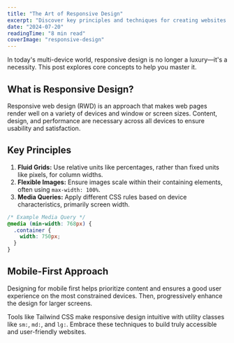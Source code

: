 ```yaml
---
title: "The Art of Responsive Design"
excerpt: "Discover key principles and techniques for creating websites that look great on all devices."
date: "2024-07-20"
readingTime: "8 min read"
coverImage: "responsive-design"
---
```


In today's multi-device world, responsive design is no longer a luxury—it's a necessity. This post explores core concepts to help you master it.

## What is Responsive Design?

Responsive web design (RWD) is an approach that makes web pages render well on a variety of devices and window or screen sizes. Content, design, and performance are necessary across all devices to ensure usability and satisfaction.

## Key Principles

1.  **Fluid Grids:** Use relative units like percentages, rather than fixed units like pixels, for column widths.
2.  **Flexible Images:** Ensure images scale within their containing elements, often using `max-width: 100%`.
3.  **Media Queries:** Apply different CSS rules based on device characteristics, primarily screen width.

```css
/* Example Media Query */
@media (min-width: 768px) {
  .container {
    width: 750px;
  }
}
```

## Mobile-First Approach

Designing for mobile first helps prioritize content and ensures a good user experience on the most constrained devices. Then, progressively enhance the design for larger screens.

Tools like Tailwind CSS make responsive design intuitive with utility classes like `sm:`, `md:`, and `lg:`. Embrace these techniques to build truly accessible and user-friendly websites.
